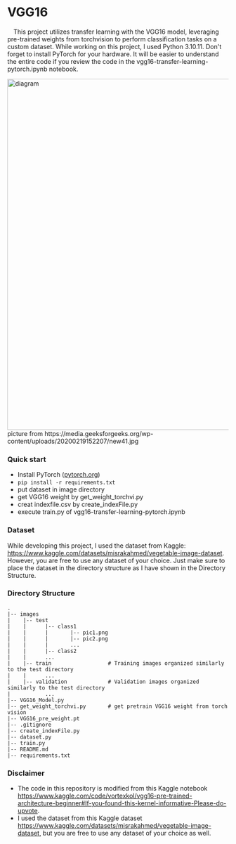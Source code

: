 # VGG16
&emsp;This project utilizes transfer learning with the VGG16 model, leveraging pre-trained weights from torchvision to perform classification tasks on a custom dataset.
While working on this project, I used Python 3.10.11. Don't forget to install PyTorch for your hardware. It will be easier to understand the entire code if you review the code in the vgg16-transfer-learning-pytorch.ipynb notebook.

<img src="https://media.geeksforgeeks.org/wp-content/uploads/20200219152207/new41.jpg" alt="diagram" width="800" />
picture from https://media.geeksforgeeks.org/wp-content/uploads/20200219152207/new41.jpg

### Quick start
- Install PyTorch ([pytorch.org](http://pytorch.org))
- `pip install -r requirements.txt`
- put dataset in image directory
- get VGG16 weight by get_weight_torchvi.py
- creat indexfile.csv by create_indexFile.py
- execute train.py of vgg16-transfer-learning-pytorch.ipynb

### Dataset
While developing this project, I used the dataset from Kaggle: https://www.kaggle.com/datasets/misrakahmed/vegetable-image-dataset. However, you are free to use any dataset of your choice. Just make sure to place the dataset in the directory structure as I have shown in the Directory Structure.
    
### Directory Structure
    .
    |-- images
    |    |-- test
    |    |      |-- class1
    |    |      |       |-- pic1.png
    |    |      |       |-- pic2.png
    |    |      |       ...
    |    |      |-- class2
    |    |      ...
    |    |-- train                  # Training images organized similarly to the test directory
    |    |      ...
    |    |-- validation             # Validation images organized similarly to the test directory
    |           ...
    |-- VGG16_Model.py
    |-- get_weight_torchvi.py       # get pretrain VGG16 weight from torch vision
    |-- VGG16_pre_weight.pt         
    |-- .gitignore
    |-- create_indexFile.py
    |-- dataset.py
    |-- train.py
    |-- README.md
    |-- requirements.txt

### Disclaimer
 - The code in this repository is modified from this Kaggle notebook https://www.kaggle.com/code/vortexkol/vgg16-pre-trained-architecture-beginner#If-you-found-this-kernel-informative-Please-do-upvote.
 - I used the dataset from this Kaggle dataset https://www.kaggle.com/datasets/misrakahmed/vegetable-image-dataset, but you are free to use any dataset of your choice as well.

